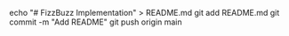 echo "# FizzBuzz Implementation" > README.md
git add README.md
git commit -m "Add README"
git push origin main
